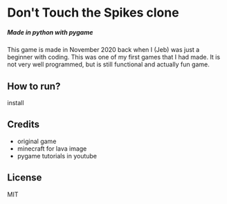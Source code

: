 # Don't Touch the Spikes clone
##### Made in python with pygame

This game is made in November 2020 back when I (Jeb) was just a beginner with coding. 
This was one of my first games that I had made. It is not very well programmed, 
but is still functional and actually fun game.

## How to run?

install 

## Credits
- original game
- minecraft for lava image
- pygame tutorials in youtube
## License
MIT